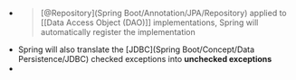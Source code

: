 - > [@Repository](Spring Boot/Annotation/JPA/Repository) applied to [[Data Access Object (DAO)]] implementations, Spring will automatically register the implementation
- Spring will also translate the [JDBC](Spring Boot/Concept/Data Persistence/JDBC) checked exceptions into **unchecked exceptions**
-
